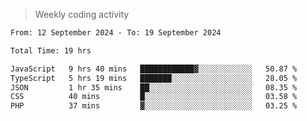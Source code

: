 > Weekly coding activity
<!--START_SECTION:waka-->

```txt
From: 12 September 2024 - To: 19 September 2024

Total Time: 19 hrs

JavaScript   9 hrs 40 mins   ████████████▓░░░░░░░░░░░░   50.87 %
TypeScript   5 hrs 19 mins   ███████░░░░░░░░░░░░░░░░░░   28.05 %
JSON         1 hr 35 mins    ██░░░░░░░░░░░░░░░░░░░░░░░   08.35 %
CSS          40 mins         █░░░░░░░░░░░░░░░░░░░░░░░░   03.58 %
PHP          37 mins         ▓░░░░░░░░░░░░░░░░░░░░░░░░   03.25 %
```

<!--END_SECTION:waka-->

